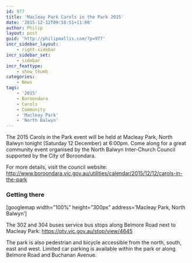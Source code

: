 ```yaml
---
id: 977
title: 'Macleay Park Carols in the Park 2015'
date: '2015-12-12T09:58:51+11:00'
author: Philip
layout: post
guid: 'http://philipmallis.com/?p=977'
incr_sidebar_layout:
    - right-sidebar
incr_sidebar_set:
    - sidebar
incr_feattype:
    - show_thumb
categories:
    - News
tags:
    - '2015'
    - Boroondara
    - Carols
    - Community
    - 'Macleay Park'
    - 'North Balwyn'
---
```


The 2015 Carols in the Park event will be held at Macleay Park, North Balwyn tonight (Saturday 12 December) at 6:00pm. Come along for a great community event organised by the North Balwyn Inter-Church Council supported by the City of Boroondara.

For more details, visit the council website: <http://www.boroondara.vic.gov.au/utilities/calendar/2015/12/12/carols-in-the-park>

### Getting there

\[googlemap width=”100%” height=”300px” address=’Macleay Park, North Balwyn’\]

The 302 and 304 buses service bus stops along Belmore Road next to Macleay Park: <https://ptv.vic.gov.au/stop/view/4645>

The park is also pedestrian and bicycle accessible from the north, south, east and west. Limited car parking is available within the park or along Belmore Road and Buchanan Avenue.